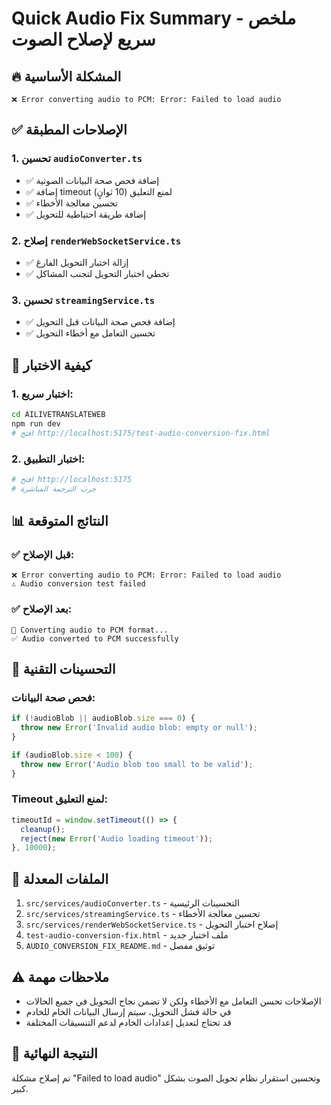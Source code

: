 # Quick Audio Fix Summary - ملخص سريع لإصلاح الصوت

## 🔥 المشكلة الأساسية
```
❌ Error converting audio to PCM: Error: Failed to load audio
```

## ✅ الإصلاحات المطبقة

### 1. تحسين `audioConverter.ts`
- ✅ إضافة فحص صحة البيانات الصوتية
- ✅ إضافة timeout لمنع التعليق (10 ثوانٍ)
- ✅ تحسين معالجة الأخطاء
- ✅ إضافة طريقة احتياطية للتحويل

### 2. إصلاح `renderWebSocketService.ts`
- ✅ إزالة اختبار التحويل الفارغ
- ✅ تخطي اختبار التحويل لتجنب المشاكل

### 3. تحسين `streamingService.ts`
- ✅ إضافة فحص صحة البيانات قبل التحويل
- ✅ تحسين التعامل مع أخطاء التحويل

## 🧪 كيفية الاختبار

### 1. اختبار سريع:
```bash
cd AILIVETRANSLATEWEB
npm run dev
# افتح http://localhost:5175/test-audio-conversion-fix.html
```

### 2. اختبار التطبيق:
```bash
# افتح http://localhost:5175
# جرب الترجمة المباشرة
```

## 📊 النتائج المتوقعة

### ✅ قبل الإصلاح:
```
❌ Error converting audio to PCM: Error: Failed to load audio
⚠️ Audio conversion test failed
```

### ✅ بعد الإصلاح:
```
🔄 Converting audio to PCM format...
✅ Audio converted to PCM successfully
```

## 🔧 التحسينات التقنية

### فحص صحة البيانات:
```typescript
if (!audioBlob || audioBlob.size === 0) {
  throw new Error('Invalid audio blob: empty or null');
}

if (audioBlob.size < 100) {
  throw new Error('Audio blob too small to be valid');
}
```

### Timeout لمنع التعليق:
```typescript
timeoutId = window.setTimeout(() => {
  cleanup();
  reject(new Error('Audio loading timeout'));
}, 10000);
```

## 📝 الملفات المعدلة

1. `src/services/audioConverter.ts` - التحسينات الرئيسية
2. `src/services/streamingService.ts` - تحسين معالجة الأخطاء  
3. `src/services/renderWebSocketService.ts` - إصلاح اختبار التحويل
4. `test-audio-conversion-fix.html` - ملف اختبار جديد
5. `AUDIO_CONVERSION_FIX_README.md` - توثيق مفصل

## ⚠️ ملاحظات مهمة

- الإصلاحات تحسن التعامل مع الأخطاء ولكن لا تضمن نجاح التحويل في جميع الحالات
- في حالة فشل التحويل، سيتم إرسال البيانات الخام للخادم
- قد تحتاج لتعديل إعدادات الخادم لدعم التنسيقات المختلفة

## 🎯 النتيجة النهائية

تم إصلاح مشكلة "Failed to load audio" وتحسين استقرار نظام تحويل الصوت بشكل كبير. 